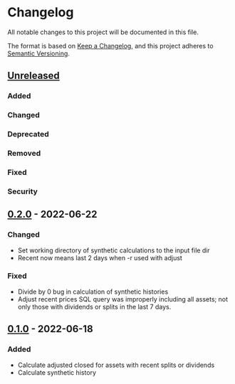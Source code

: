 # Changelog
All notable changes to this project will be documented in this file.

The format is based on [Keep a Changelog](https://keepachangelog.com/en/1.0.0/),
and this project adheres to [Semantic Versioning](https://semver.org/spec/v2.0.0.html).

## [Unreleased]
### Added

### Changed

### Deprecated

### Removed

### Fixed

### Security

## [0.2.0] - 2022-06-22
### Changed
- Set working directory of synthetic calculations to the input file dir
- Recent now means last 2 days when -r used with adjust

### Fixed
- Divide by 0 bug in calculation of synthetic histories
- Adjust recent prices SQL query was improperly including all assets; not only those with dividends or splits in the last 7 days.

## [0.1.0] - 2022-06-18
### Added
- Calculate adjusted closed for assets with recent splits or dividends
- Calculate synthetic history

[Unreleased]: https://github.com/penny-vault/eod-maintenance/compare/v0.2.0...HEAD
[0.2.0]: https://github.com/penny-vault/eod-maintenance/compare/v0.1.0...v0.2.0
[0.1.0]: https://github.com/penny-vault/eod-maintenance/releases/tag/v0.1.0
